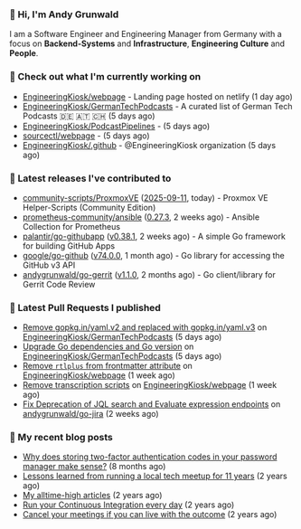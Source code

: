### 👋 Hi, I'm Andy Grunwald

I am a Software Engineer and Engineering Manager from Germany with a focus on **Backend-Systems** and **Infrastructure**, **Engineering Culture** and **People**.

### 👷 Check out what I'm currently working on


- [EngineeringKiosk/webpage](https://github.com/EngineeringKiosk/webpage) - Landing page hosted on netlify (1 day ago)
- [EngineeringKiosk/GermanTechPodcasts](https://github.com/EngineeringKiosk/GermanTechPodcasts) - A curated list of German Tech Podcasts 🇩🇪 🇦🇹 🇨🇭 (5 days ago)
- [EngineeringKiosk/PodcastPipelines](https://github.com/EngineeringKiosk/PodcastPipelines) -  (5 days ago)
- [sourcectl/webpage](https://github.com/sourcectl/webpage) -  (5 days ago)
- [EngineeringKiosk/.github](https://github.com/EngineeringKiosk/.github) - @EngineeringKiosk organization (5 days ago)

### 🔭 Latest releases I've contributed to


- [community-scripts/ProxmoxVE](https://github.com/community-scripts/ProxmoxVE) ([2025-09-11](https://github.com/community-scripts/ProxmoxVE/releases/tag/2025-09-11), today) - Proxmox VE Helper-Scripts (Community Edition) 
- [prometheus-community/ansible](https://github.com/prometheus-community/ansible) ([0.27.3](https://github.com/prometheus-community/ansible/releases/tag/0.27.3), 2 weeks ago) - Ansible Collection for Prometheus
- [palantir/go-githubapp](https://github.com/palantir/go-githubapp) ([v0.38.1](https://github.com/palantir/go-githubapp/releases/tag/v0.38.1), 2 weeks ago) - A simple Go framework for building GitHub Apps
- [google/go-github](https://github.com/google/go-github) ([v74.0.0](https://github.com/google/go-github/releases/tag/v74.0.0), 1 month ago) - Go library for accessing the GitHub v3 API
- [andygrunwald/go-gerrit](https://github.com/andygrunwald/go-gerrit) ([v1.1.0](https://github.com/andygrunwald/go-gerrit/releases/tag/v1.1.0), 2 months ago) - Go client/library for Gerrit Code Review

### 🔨 Latest Pull Requests I published


- [Remove gopkg.in/yaml.v2 and replaced with gopkg.in/yaml.v3](https://github.com/EngineeringKiosk/GermanTechPodcasts/pull/355) on [EngineeringKiosk/GermanTechPodcasts](https://github.com/EngineeringKiosk/GermanTechPodcasts) (5 days ago)
- [Upgrade Go dependencies and Go version](https://github.com/EngineeringKiosk/GermanTechPodcasts/pull/354) on [EngineeringKiosk/GermanTechPodcasts](https://github.com/EngineeringKiosk/GermanTechPodcasts) (5 days ago)
- [Remove `rtlplus` from frontmatter attribute](https://github.com/EngineeringKiosk/webpage/pull/1102) on [EngineeringKiosk/webpage](https://github.com/EngineeringKiosk/webpage) (1 week ago)
- [Remove transcription scripts](https://github.com/EngineeringKiosk/webpage/pull/1100) on [EngineeringKiosk/webpage](https://github.com/EngineeringKiosk/webpage) (1 week ago)
- [Fix Deprecation of JQL search and Evaluate expression endpoints](https://github.com/andygrunwald/go-jira/pull/724) on [andygrunwald/go-jira](https://github.com/andygrunwald/go-jira) (2 weeks ago)

### 📝 My recent blog posts


- [Why does storing two-factor authentication codes in your password manager make sense?](https://andygrunwald.com/blog/why-does-storing-two-factor-authentication-codes-in-your-password-manager-make-sense/) (8 months ago)
- [Lessons learned from running a local tech meetup for 11 years](https://andygrunwald.com/blog/lessons-learned-from-running-a-local-tech-meetup-for-11-years/) (2 years ago)
- [My alltime-high articles](https://andygrunwald.com/blog/my-all-time-high-articles/) (2 years ago)
- [Run your Continuous Integration every day](https://andygrunwald.com/blog/run-your-continuous-integration-every-day/) (2 years ago)
- [Cancel your meetings if you can live with the outcome](https://andygrunwald.com/blog/cancel-your-meetings-if-you-can-live-with-the-outcome/) (2 years ago)
